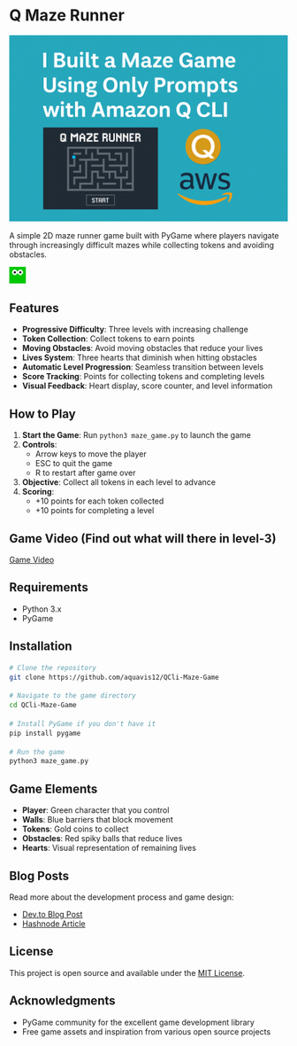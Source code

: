 # Q Maze Runner

![Main](/assets/image.png)

A simple 2D maze runner game built with PyGame where players navigate through increasingly difficult mazes while collecting tokens and avoiding obstacles.

![Q Maze Runner Game](assets/images/player.png)

## Features

- **Progressive Difficulty**: Three levels with increasing challenge
- **Token Collection**: Collect tokens to earn points
- **Moving Obstacles**: Avoid moving obstacles that reduce your lives
- **Lives System**: Three hearts that diminish when hitting obstacles
- **Automatic Level Progression**: Seamless transition between levels
- **Score Tracking**: Points for collecting tokens and completing levels
- **Visual Feedback**: Heart display, score counter, and level information

## How to Play

1. **Start the Game**: Run `python3 maze_game.py` to launch the game
2. **Controls**:
   - Arrow keys to move the player
   - ESC to quit the game
   - R to restart after game over
3. **Objective**: Collect all tokens in each level to advance
4. **Scoring**:
   - +10 points for each token collected
   - +10 points for completing a level

## Game Video (Find out what will there in level-3)

[Game Video](https://www.youtube.com/watch?v=cfSYiKgdmf0)

## Requirements

- Python 3.x
- PyGame

## Installation

```bash
# Clone the repository
git clone https://github.com/aquavis12/QCli-Maze-Game

# Navigate to the game directory
cd QCli-Maze-Game

# Install PyGame if you don't have it
pip install pygame

# Run the game
python3 maze_game.py
```

## Game Elements

- **Player**: Green character that you control
- **Walls**: Blue barriers that block movement
- **Tokens**: Gold coins to collect
- **Obstacles**: Red spiky balls that reduce lives
- **Hearts**: Visual representation of remaining lives

## Blog Posts

Read more about the development process and game design:

- [Dev.to Blog Post](https://dev.to/aws-builders/using-amazon-q-cli-pygame-to-build-a-3-level-maze-game-with-hearts-hazards-5an9)
- [Hashnode Article](https://technodiaryvishnu.hashnode.dev/using-amazon-q-cli-and-pygame-to-build-a-3-level-maze-game-with-hearts-and-hazards)

## License

This project is open source and available under the [MIT License](LICENSE).

## Acknowledgments

- PyGame community for the excellent game development library
- Free game assets and inspiration from various open source projects
